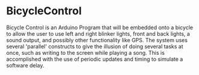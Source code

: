 # BicycleControl
Bicycle Control is an Arduino Program that will be embedded onto a bicycle to allow the user to use left and right blinker lights, front and back lights, a sound output, and possibly other functionality like GPS.
The system uses several 'parallel' constructs to give the illusion of doing several tasks at once, such as writing to the screen while playing a song. This is accomplished with the use of periodic updates and timing to simulate a software delay.
